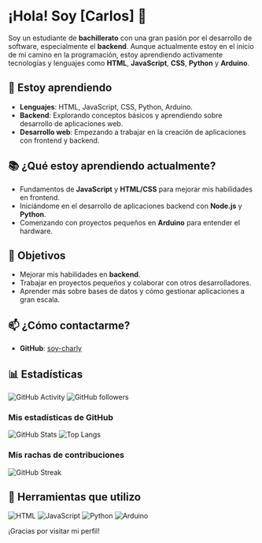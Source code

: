 # ¡Hola! Soy [Carlos] 👋

Soy un estudiante de **bachillerato** con una gran pasión por el desarrollo de software, especialmente el **backend**. Aunque actualmente estoy en el inicio de mi camino en la programación, estoy aprendiendo activamente tecnologías y lenguajes como **HTML**, **JavaScript**, **CSS**, **Python** y **Arduino**.

## 🌱 Estoy aprendiendo

- **Lenguajes**: HTML, JavaScript, CSS, Python, Arduino.
- **Backend**: Explorando conceptos básicos y aprendiendo sobre desarrollo de aplicaciones web.
- **Desarrollo web**: Empezando a trabajar en la creación de aplicaciones con frontend y backend.

## 📚 ¿Qué estoy aprendiendo actualmente?

- Fundamentos de **JavaScript** y **HTML/CSS** para mejorar mis habilidades en frontend.
- Iniciándome en el desarrollo de aplicaciones backend con **Node.js** y **Python**.
- Comenzando con proyectos pequeños en **Arduino** para entender el hardware.

## 🚀 Objetivos

- Mejorar mis habilidades en **backend**.
- Trabajar en proyectos pequeños y colaborar con otros desarrolladores.
- Aprender más sobre bases de datos y cómo gestionar aplicaciones a gran escala.

## 📫 ¿Cómo contactarme?

- **GitHub**: [soy-charly](https://github.com/soy-charly)

## 📊 Estadísticas

![GitHub Activity](https://img.shields.io/github/commit-activity/m/soy-charly?style=flat&label=Commits)
![GitHub followers](https://img.shields.io/github/followers/soy-charly?style=social&label=Followers)

### Mis estadísticas de GitHub

![GitHub Stats](https://github-readme-stats.vercel.app/api?username=soy-charly&show_icons=true&hide_title=true&count_private=true&hide=prs&theme=radical)
![Top Langs](https://github-readme-stats.vercel.app/api/top-langs/?username=soy-charly&layout=compact&theme=radical)

### Mis rachas de contribuciones

![GitHub Streak](https://github-readme-streak-stats.herokuapp.com/?user=soy-charly&theme=radical)

## 🔧 Herramientas que utilizo

![HTML](https://img.shields.io/badge/-HTML5-E34F26?style=for-the-badge&logo=html5&logoColor=fff)
![JavaScript](https://img.shields.io/badge/-JavaScript-F7DF1E?style=for-the-badge&logo=javascript&logoColor=000)
![Python](https://img.shields.io/badge/-Python-3776AB?style=for-the-badge&logo=python&logoColor=fff)
![Arduino](https://img.shields.io/badge/-Arduino-00979D?style=for-the-badge&logo=arduino&logoColor=fff)

¡Gracias por visitar mi perfil!
